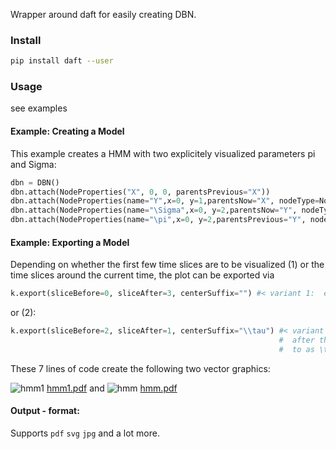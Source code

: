 

Wrapper around daft for easily creating DBN.


### Install
```bash
pip install daft --user
```


### Usage
see examples

#### Example: Creating a Model
This example creates a HMM with two explicitely visualized parameters pi and Sigma:
```python
dbn = DBN()
dbn.attach(NodeProperties("X", 0, 0, parentsPrevious="X"))
dbn.attach(NodeProperties(name="Y",x=0, y=1,parentsNow="X", nodeType=NodeType.Observed, continuous=True))
dbn.attach(NodeProperties(name="\Sigma",x=0, y=2,parentsNow="Y", nodeType=NodeType.Variable))
dbn.attach(NodeProperties(name="\pi",x=0, y=2,parentsPrevious="Y", nodeType=NodeType.Variable))
```

#### Example: Exporting a Model
Depending on whether the first few time slices are to be visualized (1) or the time slices around 
the current time, the plot can be exported via
```python
k.export(sliceBefore=0, sliceAfter=3, centerSuffix="") #< variant 1:  export first few time slices
```
or (2):
```python
k.export(sliceBefore=2, sliceAfter=1, centerSuffix="\\tau") #< variant 2: export 2 before - 1
                                                            #  after the current time (referred
                                                            #  to as \tau)
```

These 7 lines of code create the following two vector graphics:

![hmm1](https://user-images.githubusercontent.com/9212314/53511004-9ab18300-3abf-11e9-862c-bbf7ae55cebc.jpg) 
[hmm1.pdf](https://github.com/juliusHuelsmann/pyDbn/files/2911551/hmm1.pdf)
and 
![hmm](https://user-images.githubusercontent.com/9212314/53511005-9ab18300-3abf-11e9-913d-54b7c297bf4f.jpg)
[hmm.pdf](https://github.com/juliusHuelsmann/pyDbn/files/2911552/hmm.pdf)


#### Output - format: 
Supports `pdf` `svg` `jpg` and a lot more.
